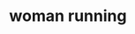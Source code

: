 ---
layout: smileys&emotion
title: woman running
emoji: woman_running
permalink: 🏃‍♀️.html
image: assets/img/3moji/woman_running.png
---